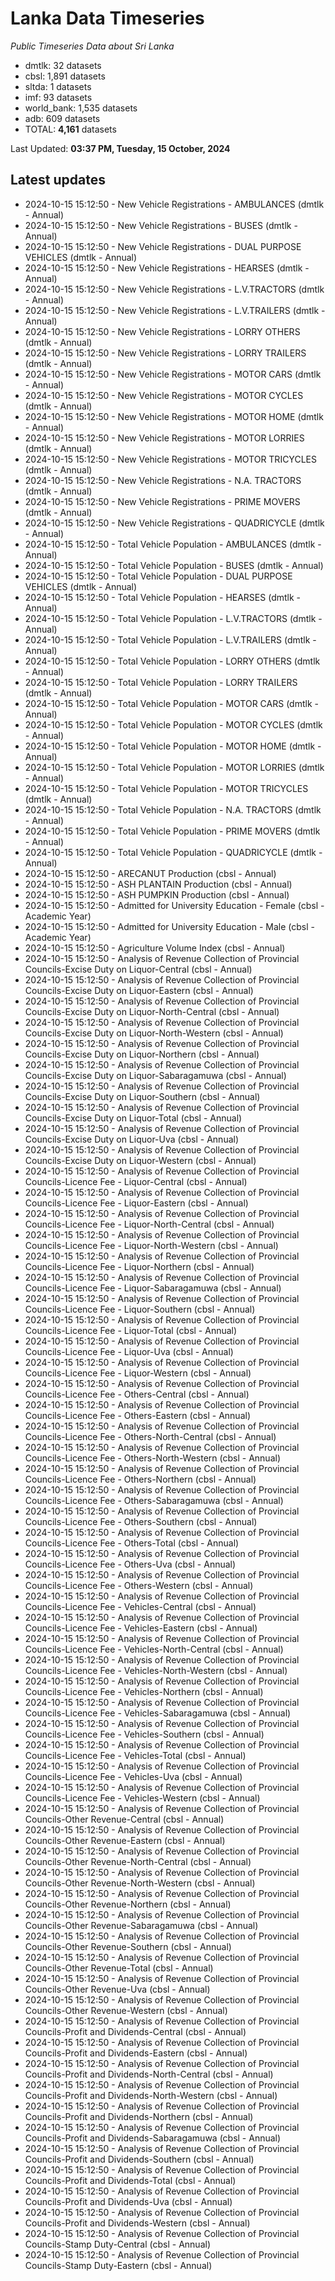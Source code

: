 # Lanka Data Timeseries
*Public Timeseries Data about Sri Lanka*

* dmtlk: 32 datasets
* cbsl: 1,891 datasets
* sltda: 1 datasets
* imf: 93 datasets
* world_bank: 1,535 datasets
* adb: 609 datasets
* TOTAL: **4,161** datasets

Last Updated: **03:37 PM, Tuesday, 15 October, 2024**

## Latest updates

* 2024-10-15 15:12:50 - New Vehicle Registrations - AMBULANCES (dmtlk - Annual)
* 2024-10-15 15:12:50 - New Vehicle Registrations - BUSES (dmtlk - Annual)
* 2024-10-15 15:12:50 - New Vehicle Registrations - DUAL PURPOSE VEHICLES (dmtlk - Annual)
* 2024-10-15 15:12:50 - New Vehicle Registrations - HEARSES (dmtlk - Annual)
* 2024-10-15 15:12:50 - New Vehicle Registrations - L.V.TRACTORS (dmtlk - Annual)
* 2024-10-15 15:12:50 - New Vehicle Registrations - L.V.TRAILERS (dmtlk - Annual)
* 2024-10-15 15:12:50 - New Vehicle Registrations - LORRY OTHERS (dmtlk - Annual)
* 2024-10-15 15:12:50 - New Vehicle Registrations - LORRY TRAILERS (dmtlk - Annual)
* 2024-10-15 15:12:50 - New Vehicle Registrations - MOTOR CARS (dmtlk - Annual)
* 2024-10-15 15:12:50 - New Vehicle Registrations - MOTOR CYCLES (dmtlk - Annual)
* 2024-10-15 15:12:50 - New Vehicle Registrations - MOTOR HOME (dmtlk - Annual)
* 2024-10-15 15:12:50 - New Vehicle Registrations - MOTOR LORRIES (dmtlk - Annual)
* 2024-10-15 15:12:50 - New Vehicle Registrations - MOTOR TRICYCLES (dmtlk - Annual)
* 2024-10-15 15:12:50 - New Vehicle Registrations - N.A. TRACTORS (dmtlk - Annual)
* 2024-10-15 15:12:50 - New Vehicle Registrations - PRIME MOVERS (dmtlk - Annual)
* 2024-10-15 15:12:50 - New Vehicle Registrations - QUADRICYCLE (dmtlk - Annual)
* 2024-10-15 15:12:50 - Total Vehicle Population - AMBULANCES (dmtlk - Annual)
* 2024-10-15 15:12:50 - Total Vehicle Population - BUSES (dmtlk - Annual)
* 2024-10-15 15:12:50 - Total Vehicle Population - DUAL PURPOSE VEHICLES (dmtlk - Annual)
* 2024-10-15 15:12:50 - Total Vehicle Population - HEARSES (dmtlk - Annual)
* 2024-10-15 15:12:50 - Total Vehicle Population - L.V.TRACTORS (dmtlk - Annual)
* 2024-10-15 15:12:50 - Total Vehicle Population - L.V.TRAILERS (dmtlk - Annual)
* 2024-10-15 15:12:50 - Total Vehicle Population - LORRY OTHERS (dmtlk - Annual)
* 2024-10-15 15:12:50 - Total Vehicle Population - LORRY TRAILERS (dmtlk - Annual)
* 2024-10-15 15:12:50 - Total Vehicle Population - MOTOR CARS (dmtlk - Annual)
* 2024-10-15 15:12:50 - Total Vehicle Population - MOTOR CYCLES (dmtlk - Annual)
* 2024-10-15 15:12:50 - Total Vehicle Population - MOTOR HOME (dmtlk - Annual)
* 2024-10-15 15:12:50 - Total Vehicle Population - MOTOR LORRIES (dmtlk - Annual)
* 2024-10-15 15:12:50 - Total Vehicle Population - MOTOR TRICYCLES (dmtlk - Annual)
* 2024-10-15 15:12:50 - Total Vehicle Population - N.A. TRACTORS (dmtlk - Annual)
* 2024-10-15 15:12:50 - Total Vehicle Population - PRIME MOVERS (dmtlk - Annual)
* 2024-10-15 15:12:50 - Total Vehicle Population - QUADRICYCLE (dmtlk - Annual)
* 2024-10-15 15:12:50 - ARECANUT Production (cbsl - Annual)
* 2024-10-15 15:12:50 - ASH PLANTAIN Production (cbsl - Annual)
* 2024-10-15 15:12:50 - ASH PUMPKIN Production (cbsl - Annual)
* 2024-10-15 15:12:50 - Admitted for University Education - Female (cbsl - Academic Year)
* 2024-10-15 15:12:50 - Admitted for University Education - Male (cbsl - Academic Year)
* 2024-10-15 15:12:50 - Agriculture Volume Index (cbsl - Annual)
* 2024-10-15 15:12:50 - Analysis of Revenue Collection of Provincial Councils-Excise Duty on Liquor-Central (cbsl - Annual)
* 2024-10-15 15:12:50 - Analysis of Revenue Collection of Provincial Councils-Excise Duty on Liquor-Eastern (cbsl - Annual)
* 2024-10-15 15:12:50 - Analysis of Revenue Collection of Provincial Councils-Excise Duty on Liquor-North-Central (cbsl - Annual)
* 2024-10-15 15:12:50 - Analysis of Revenue Collection of Provincial Councils-Excise Duty on Liquor-North-Western (cbsl - Annual)
* 2024-10-15 15:12:50 - Analysis of Revenue Collection of Provincial Councils-Excise Duty on Liquor-Northern (cbsl - Annual)
* 2024-10-15 15:12:50 - Analysis of Revenue Collection of Provincial Councils-Excise Duty on Liquor-Sabaragamuwa (cbsl - Annual)
* 2024-10-15 15:12:50 - Analysis of Revenue Collection of Provincial Councils-Excise Duty on Liquor-Southern (cbsl - Annual)
* 2024-10-15 15:12:50 - Analysis of Revenue Collection of Provincial Councils-Excise Duty on Liquor-Total (cbsl - Annual)
* 2024-10-15 15:12:50 - Analysis of Revenue Collection of Provincial Councils-Excise Duty on Liquor-Uva (cbsl - Annual)
* 2024-10-15 15:12:50 - Analysis of Revenue Collection of Provincial Councils-Excise Duty on Liquor-Western (cbsl - Annual)
* 2024-10-15 15:12:50 - Analysis of Revenue Collection of Provincial Councils-Licence Fee - Liquor-Central (cbsl - Annual)
* 2024-10-15 15:12:50 - Analysis of Revenue Collection of Provincial Councils-Licence Fee - Liquor-Eastern (cbsl - Annual)
* 2024-10-15 15:12:50 - Analysis of Revenue Collection of Provincial Councils-Licence Fee - Liquor-North-Central (cbsl - Annual)
* 2024-10-15 15:12:50 - Analysis of Revenue Collection of Provincial Councils-Licence Fee - Liquor-North-Western (cbsl - Annual)
* 2024-10-15 15:12:50 - Analysis of Revenue Collection of Provincial Councils-Licence Fee - Liquor-Northern (cbsl - Annual)
* 2024-10-15 15:12:50 - Analysis of Revenue Collection of Provincial Councils-Licence Fee - Liquor-Sabaragamuwa (cbsl - Annual)
* 2024-10-15 15:12:50 - Analysis of Revenue Collection of Provincial Councils-Licence Fee - Liquor-Southern (cbsl - Annual)
* 2024-10-15 15:12:50 - Analysis of Revenue Collection of Provincial Councils-Licence Fee - Liquor-Total (cbsl - Annual)
* 2024-10-15 15:12:50 - Analysis of Revenue Collection of Provincial Councils-Licence Fee - Liquor-Uva (cbsl - Annual)
* 2024-10-15 15:12:50 - Analysis of Revenue Collection of Provincial Councils-Licence Fee - Liquor-Western (cbsl - Annual)
* 2024-10-15 15:12:50 - Analysis of Revenue Collection of Provincial Councils-Licence Fee - Others-Central (cbsl - Annual)
* 2024-10-15 15:12:50 - Analysis of Revenue Collection of Provincial Councils-Licence Fee - Others-Eastern (cbsl - Annual)
* 2024-10-15 15:12:50 - Analysis of Revenue Collection of Provincial Councils-Licence Fee - Others-North-Central (cbsl - Annual)
* 2024-10-15 15:12:50 - Analysis of Revenue Collection of Provincial Councils-Licence Fee - Others-North-Western (cbsl - Annual)
* 2024-10-15 15:12:50 - Analysis of Revenue Collection of Provincial Councils-Licence Fee - Others-Northern (cbsl - Annual)
* 2024-10-15 15:12:50 - Analysis of Revenue Collection of Provincial Councils-Licence Fee - Others-Sabaragamuwa (cbsl - Annual)
* 2024-10-15 15:12:50 - Analysis of Revenue Collection of Provincial Councils-Licence Fee - Others-Southern (cbsl - Annual)
* 2024-10-15 15:12:50 - Analysis of Revenue Collection of Provincial Councils-Licence Fee - Others-Total (cbsl - Annual)
* 2024-10-15 15:12:50 - Analysis of Revenue Collection of Provincial Councils-Licence Fee - Others-Uva (cbsl - Annual)
* 2024-10-15 15:12:50 - Analysis of Revenue Collection of Provincial Councils-Licence Fee - Others-Western (cbsl - Annual)
* 2024-10-15 15:12:50 - Analysis of Revenue Collection of Provincial Councils-Licence Fee - Vehicles-Central (cbsl - Annual)
* 2024-10-15 15:12:50 - Analysis of Revenue Collection of Provincial Councils-Licence Fee - Vehicles-Eastern (cbsl - Annual)
* 2024-10-15 15:12:50 - Analysis of Revenue Collection of Provincial Councils-Licence Fee - Vehicles-North-Central (cbsl - Annual)
* 2024-10-15 15:12:50 - Analysis of Revenue Collection of Provincial Councils-Licence Fee - Vehicles-North-Western (cbsl - Annual)
* 2024-10-15 15:12:50 - Analysis of Revenue Collection of Provincial Councils-Licence Fee - Vehicles-Northern (cbsl - Annual)
* 2024-10-15 15:12:50 - Analysis of Revenue Collection of Provincial Councils-Licence Fee - Vehicles-Sabaragamuwa (cbsl - Annual)
* 2024-10-15 15:12:50 - Analysis of Revenue Collection of Provincial Councils-Licence Fee - Vehicles-Southern (cbsl - Annual)
* 2024-10-15 15:12:50 - Analysis of Revenue Collection of Provincial Councils-Licence Fee - Vehicles-Total (cbsl - Annual)
* 2024-10-15 15:12:50 - Analysis of Revenue Collection of Provincial Councils-Licence Fee - Vehicles-Uva (cbsl - Annual)
* 2024-10-15 15:12:50 - Analysis of Revenue Collection of Provincial Councils-Licence Fee - Vehicles-Western (cbsl - Annual)
* 2024-10-15 15:12:50 - Analysis of Revenue Collection of Provincial Councils-Other Revenue-Central (cbsl - Annual)
* 2024-10-15 15:12:50 - Analysis of Revenue Collection of Provincial Councils-Other Revenue-Eastern (cbsl - Annual)
* 2024-10-15 15:12:50 - Analysis of Revenue Collection of Provincial Councils-Other Revenue-North-Central (cbsl - Annual)
* 2024-10-15 15:12:50 - Analysis of Revenue Collection of Provincial Councils-Other Revenue-North-Western (cbsl - Annual)
* 2024-10-15 15:12:50 - Analysis of Revenue Collection of Provincial Councils-Other Revenue-Northern (cbsl - Annual)
* 2024-10-15 15:12:50 - Analysis of Revenue Collection of Provincial Councils-Other Revenue-Sabaragamuwa (cbsl - Annual)
* 2024-10-15 15:12:50 - Analysis of Revenue Collection of Provincial Councils-Other Revenue-Southern (cbsl - Annual)
* 2024-10-15 15:12:50 - Analysis of Revenue Collection of Provincial Councils-Other Revenue-Total (cbsl - Annual)
* 2024-10-15 15:12:50 - Analysis of Revenue Collection of Provincial Councils-Other Revenue-Uva (cbsl - Annual)
* 2024-10-15 15:12:50 - Analysis of Revenue Collection of Provincial Councils-Other Revenue-Western (cbsl - Annual)
* 2024-10-15 15:12:50 - Analysis of Revenue Collection of Provincial Councils-Profit and Dividends-Central (cbsl - Annual)
* 2024-10-15 15:12:50 - Analysis of Revenue Collection of Provincial Councils-Profit and Dividends-Eastern (cbsl - Annual)
* 2024-10-15 15:12:50 - Analysis of Revenue Collection of Provincial Councils-Profit and Dividends-North-Central (cbsl - Annual)
* 2024-10-15 15:12:50 - Analysis of Revenue Collection of Provincial Councils-Profit and Dividends-North-Western (cbsl - Annual)
* 2024-10-15 15:12:50 - Analysis of Revenue Collection of Provincial Councils-Profit and Dividends-Northern (cbsl - Annual)
* 2024-10-15 15:12:50 - Analysis of Revenue Collection of Provincial Councils-Profit and Dividends-Sabaragamuwa (cbsl - Annual)
* 2024-10-15 15:12:50 - Analysis of Revenue Collection of Provincial Councils-Profit and Dividends-Southern (cbsl - Annual)
* 2024-10-15 15:12:50 - Analysis of Revenue Collection of Provincial Councils-Profit and Dividends-Total (cbsl - Annual)
* 2024-10-15 15:12:50 - Analysis of Revenue Collection of Provincial Councils-Profit and Dividends-Uva (cbsl - Annual)
* 2024-10-15 15:12:50 - Analysis of Revenue Collection of Provincial Councils-Profit and Dividends-Western (cbsl - Annual)
* 2024-10-15 15:12:50 - Analysis of Revenue Collection of Provincial Councils-Stamp Duty-Central (cbsl - Annual)
* 2024-10-15 15:12:50 - Analysis of Revenue Collection of Provincial Councils-Stamp Duty-Eastern (cbsl - Annual)